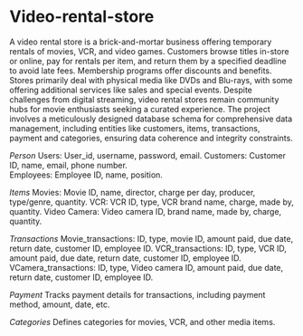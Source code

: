 # Video-rental-store
A video rental store is a brick-and-mortar business offering temporary rentals of movies, VCR, and video games. Customers browse titles in-store or online, pay for rentals per item, and return them by a specified deadline to avoid late fees. Membership programs offer discounts and benefits. Stores primarily deal with physical media like DVDs and Blu-rays, with some offering additional services like sales and special events. Despite challenges from digital streaming, video rental stores remain community hubs for movie enthusiasts seeking a curated experience.
The project involves a meticulously designed database schema for comprehensive data management, including entities like customers, items, transactions, payment and categories, ensuring data coherence and integrity constraints.

*Person* 
   Users: User_id, username, password, email.
   Customers: Customer ID, name, email, phone number.   
   Employees: Employee ID, name, position.

 *Items*
   Movies: Movie ID, name, director, charge per day, producer, type/genre, quantity.
   VCR: VCR ID, type, VCR brand name, charge, made by, quantity. 
   Video Camera: Video camera ID, brand name, made by, charge, quantity.

*Transactions*
   Movie_transactions: ID, type, movie ID, amount paid, due date, return date, customer ID, employee ID.
   VCR_transactions: ID, type, VCR ID, amount paid, due date, return date, customer ID, employee ID.
   VCamera_transactions: ID, type, Video camera ID, amount paid, due date, return date, customer ID, employee ID.
   
*Payment*
   Tracks payment details for transactions, including payment method, amount, date, etc.

*Categories*
   Defines categories for movies, VCR, and other media items.
